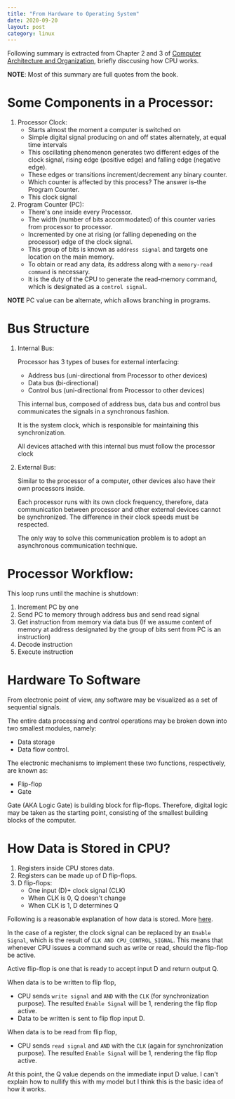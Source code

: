 ```yaml
---
title: "From Hardware to Operating System"
date: 2020-09-20
layout: post
category: linux
---
```


Following summary is extracted from Chapter 2 and 3 of [Computer Architecture and Organization](https://www.amazon.com/Computer-Architecture-Organization-Core2duo-Beyond/dp/813176155X), briefly disccusing how CPU works.

**NOTE**: Most of this summary are full quotes from the book.

# Some Components in a Processor:

1. Processor Clock:
   - Starts almost the moment a computer is switched on
   - Simple digital signal producing on and off states alternately, at equal time intervals
   - This oscillating phenomenon generates two different edges of the clock signal, rising edge (positive edge) and falling edge (negative edge).
   - These edges or transitions increment/decrement any binary counter.
   - Which counter is affected by this process? The answer is–the Program Counter.
   * This clock signal
2. Program Counter (PC):
   - There's one inside every Processor.
   - The width (number of bits accommodated) of this counter varies from processor to processor.
   - Incremented by one at rising (or falling depeneding on the processor) edge of the clock signal.
   * This group of bits is known as `address signal` and targets one location on the main memory.
   * To obtain or read any data, its address along with a `memory-read command` is necessary.
   * It is the duty of the CPU to generate the read-memory command, which is designated as a `control signal`.

**NOTE** PC value can be alternate, which allows branching in programs.

# Bus Structure

1.  Internal Bus:

    Processor has 3 types of buses for external interfacing:

    - Address bus (uni-directional from Processor to other devices)
    - Data bus (bi-directional)
    - Control bus (uni-directional from Processor to other devices)

    This internal bus, composed of address bus, data bus and control bus communicates the signals in a synchronous fashion.

    It is the system clock, which is responsible for maintaining this synchronization.

    All devices attached with this internal bus must follow the processor clock

2.  External Bus:

    Similar to the processor of a computer, other devices also have their own processors inside.

    Each processor runs with its own clock frequency, therefore, data communication between processor and other external devices cannot be synchronized. The difference in their clock speeds must be respected.

    The only way to solve this communication problem is to adopt an asynchronous communication technique.

# Processor Workflow:

This loop runs until the machine is shutdown:

1.  Increment PC by one
2.  Send PC to memory through address bus and send read signal
3.  Get instruction from memory via data bus (If we assume content of memory at address designated by the group of bits sent from PC is an instruction)
4.  Decode instruction
5.  Execute instruction

# Hardware To Software

From electronic point of view, any software may be visualized as a set of sequential signals.

The entire data processing and control operations may be broken down into two smallest modules, namely:

- Data storage
- Data flow control.

The electronic mechanisms to implement these two functions, respectively, are known as:

- Flip-flop
- Gate

Gate (AKA Logic Gate) is building block for flip-flops. Therefore, digital logic may be taken as the starting point, consisting of the smallest building blocks of the computer.

# How Data is Stored in CPU?

1. Registers inside CPU stores data.
1. Registers can be made up of D flip-flops.
1. D flip-flops:
   - One input (D)+ clock signal (CLK)
   - When CLK is 0, Q doesn't change
   - When CLK is 1, D determines Q

Following is a reasonable explanation of how data is stored. More [here](https://electronics.stackexchange.com/questions/522410/i-understand-how-d-flip-flop-works-but-still-not-understand-how-it-store-a-bit/).

In the case of a register, the clock signal can be replaced by an `Enable Signal`, which is the result of `CLK AND CPU_CONTROL_SIGNAL`. This means that whenever CPU issues a command such as write or read, should the flip-flop be active.

Active flip-flop is one that is ready to accept input D and return output Q.

When data is to be written to flip flop,

- CPU sends `write signal` and `AND` with the `CLK` (for synchronization purpose). The resulted `Enable Signal` will be 1, rendering the flip flop active.
- Data to be written is sent to flip flop input D.

When data is to be read from flip flop,

- CPU sends `read signal` and `AND` with the `CLK` (again for synchronization purpose). The resulted `Enable Signal` will be 1, rendering the flip flop active.

At this point, the Q value depends on the immediate input D value. I can't explain how to nullify this with my model but I think this is the basic idea of how it works.
